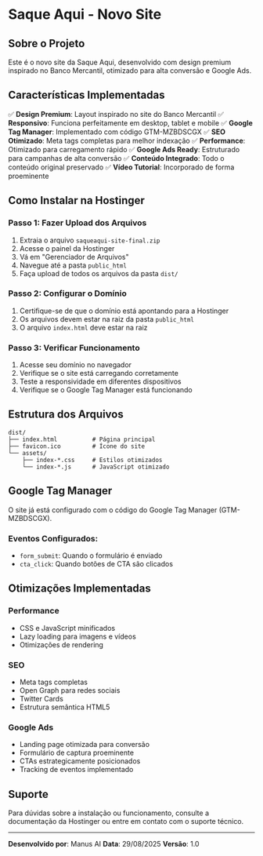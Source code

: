 # Saque Aqui - Novo Site

## Sobre o Projeto

Este é o novo site da Saque Aqui, desenvolvido com design premium inspirado no Banco Mercantil, otimizado para alta conversão e Google Ads.

## Características Implementadas

✅ **Design Premium**: Layout inspirado no site do Banco Mercantil
✅ **Responsivo**: Funciona perfeitamente em desktop, tablet e mobile
✅ **Google Tag Manager**: Implementado com código GTM-MZBDSCGX
✅ **SEO Otimizado**: Meta tags completas para melhor indexação
✅ **Performance**: Otimizado para carregamento rápido
✅ **Google Ads Ready**: Estruturado para campanhas de alta conversão
✅ **Conteúdo Integrado**: Todo o conteúdo original preservado
✅ **Vídeo Tutorial**: Incorporado de forma proeminente

## Como Instalar na Hostinger

### Passo 1: Fazer Upload dos Arquivos
1. Extraia o arquivo `saqueaqui-site-final.zip`
2. Acesse o painel da Hostinger
3. Vá em "Gerenciador de Arquivos"
4. Navegue até a pasta `public_html`
5. Faça upload de todos os arquivos da pasta `dist/`

### Passo 2: Configurar o Domínio
1. Certifique-se de que o domínio está apontando para a Hostinger
2. Os arquivos devem estar na raiz da pasta `public_html`
3. O arquivo `index.html` deve estar na raiz

### Passo 3: Verificar Funcionamento
1. Acesse seu domínio no navegador
2. Verifique se o site está carregando corretamente
3. Teste a responsividade em diferentes dispositivos
4. Verifique se o Google Tag Manager está funcionando

## Estrutura dos Arquivos

```
dist/
├── index.html          # Página principal
├── favicon.ico         # Ícone do site
└── assets/
    ├── index-*.css     # Estilos otimizados
    └── index-*.js      # JavaScript otimizado
```

## Google Tag Manager

O site já está configurado com o código do Google Tag Manager (GTM-MZBDSCGX).

### Eventos Configurados:
- `form_submit`: Quando o formulário é enviado
- `cta_click`: Quando botões de CTA são clicados

## Otimizações Implementadas

### Performance
- CSS e JavaScript minificados
- Lazy loading para imagens e vídeos
- Otimizações de rendering

### SEO
- Meta tags completas
- Open Graph para redes sociais
- Twitter Cards
- Estrutura semântica HTML5

### Google Ads
- Landing page otimizada para conversão
- Formulário de captura proeminente
- CTAs estrategicamente posicionados
- Tracking de eventos implementado

## Suporte

Para dúvidas sobre a instalação ou funcionamento, consulte a documentação da Hostinger ou entre em contato com o suporte técnico.

---

**Desenvolvido por**: Manus AI
**Data**: 29/08/2025
**Versão**: 1.0

